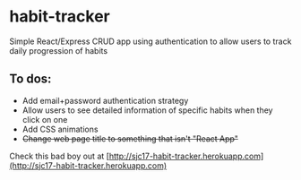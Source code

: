 # habit-tracker

Simple React/Express CRUD app using authentication to allow users to track daily progression of habits

## To dos:

- Add email+password authentication strategy
- Allow users to see detailed information of specific habits when they click on one
- Add CSS animations
- ~~Change web page title to something that isn't "React App"~~

Check this bad boy out at [http://sjc17-habit-tracker.herokuapp.com](http://sjc17-habit-tracker.herokuapp.com)
